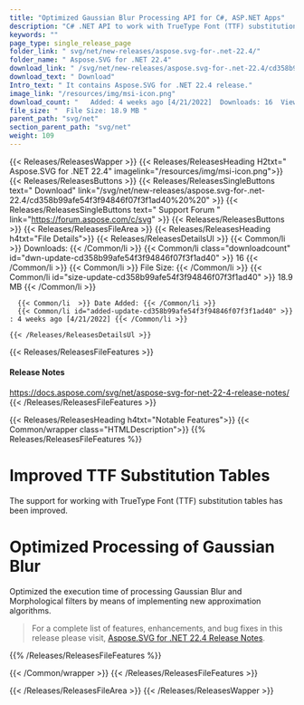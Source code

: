 ```yaml
---
title: "Optimized Gaussian Blur Processing API for C#, ASP.NET Apps"
description: "C# .NET API to work with TrueType Font (TTF) substitution tables, optimized processing of Gaussian Blur and Morphological filters via approximation algorithms."
keywords: ""
page_type: single_release_page
folder_link: " svg/net/new-releases/aspose.svg-for-.net-22.4/"
folder_name: " Aspose.SVG for .NET 22.4"
download_link: " /svg/net/new-releases/aspose.svg-for-.net-22.4/cd358b99afe54f3f94846f07f3f1ad40"
download_text: " Download"
Intro_text: " It contains Aspose.SVG for .NET 22.4 release."
image_link: "/resources/img/msi-icon.png"
download_count: "   Added: 4 weeks ago [4/21/2022]  Downloads: 16  Views: 18"
file_size: "  File Size: 18.9 MB "
parent_path: "svg/net"
section_parent_path: "svg/net"
weight: 109
---
```


{{< Releases/ReleasesWapper >}}
{{< Releases/ReleasesHeading H2txt=" Aspose.SVG for .NET 22.4" imagelink="/resources/img/msi-icon.png">}}
{{< Releases/ReleasesButtons >}}
{{< Releases/ReleasesSingleButtons text=" Download" link="/svg/net/new-releases/aspose.svg-for-.net-22.4/cd358b99afe54f3f94846f07f3f1ad40%20%20" >}}
{{< Releases/ReleasesSingleButtons text=" Support Forum " link="https://forum.aspose.com/c/svg" >}}
{{< Releases/ReleasesButtons >}}
{{< Releases/ReleasesFileArea >}}
{{< Releases/ReleasesHeading h4txt="File Details">}}
{{< Releases/ReleasesDetailsUl >}}
{{< Common/li  >}} Downloads: {{< /Common/li >}}
{{< Common/li class="downloadcount" id="dwn-update-cd358b99afe54f3f94846f07f3f1ad40" >}} 16 {{< /Common/li >}}
{{< Common/li  >}} File Size: {{< /Common/li >}}
{{< Common/li id="size-update-cd358b99afe54f3f94846f07f3f1ad40" >}} 18.9 MB {{< /Common/li >}}

      {{< Common/li  >}} Date Added: {{< /Common/li >}}
      {{< Common/li id="added-update-cd358b99afe54f3f94846f07f3f1ad40" >}} : 4 weeks ago [4/21/2022] {{< /Common/li >}}

    {{< /Releases/ReleasesDetailsUl >}}

{{< Releases/ReleasesFileFeatures >}}
<h4>Release Notes</h4><div><a href="https://docs.aspose.com/svg/net/aspose-svg-for-net-22-4-release-notes/">https://docs.aspose.com/svg/net/aspose-svg-for-net-22-4-release-notes/</a></div>
{{< /Releases/ReleasesFileFeatures >}}

{{< Releases/ReleasesHeading h4txt="Notable Features">}}
{{< Common/wrapper class="HTMLDescription">}}
{{% Releases/ReleasesFileFeatures %}}

# Improved TTF Substitution Tables

The support for working with TrueType Font (TTF) substitution tables has been improved.

# Optimized Processing of Gaussian Blur

Optimized the execution time of processing Gaussian Blur and Morphological filters by means of implementing new approximation algorithms.

> For a complete list of features, enhancements, and bug fixes in this release please visit, [Aspose.SVG for .NET 22.4 Release Notes](https://docs.aspose.com/svg/net/aspose-svg-for-net-22-4-release-notes/).

{{% /Releases/ReleasesFileFeatures %}}

{{< /Common/wrapper >}}
{{< /Releases/ReleasesFileFeatures >}}

{{< /Releases/ReleasesFileArea >}}
{{< /Releases/ReleasesWapper >}}
